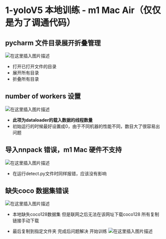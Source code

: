 # 1-yoloV5 本地训练 - m1 Mac Air（仅仅是为了调通代码）


## pycharm 文件目录展开折叠管理  
![在这里插入图片描述](https://img-blog.csdnimg.cn/ca680f32a3bb4578be6699efeef44aa8.png#pic_center)

* 打开已打开文件的目录  
* 展开所有目录  
* 折叠所有目录  

## number of workers 设置
![在这里插入图片描述](https://img-blog.csdnimg.cn/7a019e3405a745f68b0884ccfa380f5a.png#pic_center)

* **此项为dataloader的载入数据的线程数量**  
* 初始运行的时候最好设置成0，由于不同机器的性能不同，数目大了很容易出问题

## 导入nnpack 错误，m1 Mac 硬件不支持
![在这里插入图片描述](https://img-blog.csdnimg.cn/8472eb000e6e4ebfac2b8f9cb0c5c3c4.png#pic_center)

* 在运行detect.py文件时同样报错，应该没有影响

## 缺失coco 数据集错误
![在这里插入图片描述](https://img-blog.csdnimg.cn/451f6d352d43408a83bf56ffafe6013c.png#pic_center)

* 本地缺失coco128数据集 但是联网之后无法在该网址下载coco128 所有复制链接手动下载

* 最后复制到指定文件夹 完成后问题解决 开始训练
![在这里插入图片描述](https://img-blog.csdnimg.cn/0906296b18a7423396ee2d2d0116f01f.png?x-oss-process=image/watermark,type_ZHJvaWRzYW5zZmFsbGJhY2s,shadow_50,text_Q1NETiBAU3R1X2FydA==,size_20,color_FFFFFF,t_70,g_se,x_16#pic_center)





